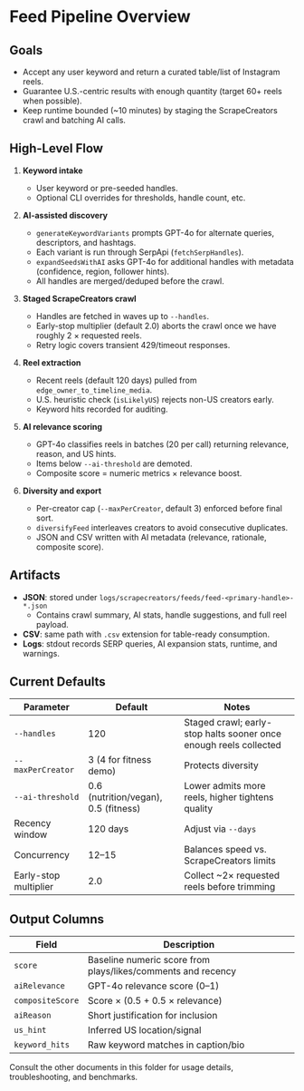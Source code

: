 # Feed Pipeline Overview

## Goals
- Accept any user keyword and return a curated table/list of Instagram reels.
- Guarantee U.S.-centric results with enough quantity (target 60+ reels when possible).
- Keep runtime bounded (~10 minutes) by staging the ScrapeCreators crawl and batching AI calls.

## High-Level Flow
1. **Keyword intake**
   - User keyword or pre-seeded handles.
   - Optional CLI overrides for thresholds, handle count, etc.

2. **AI-assisted discovery**
   - `generateKeywordVariants` prompts GPT-4o for alternate queries, descriptors, and hashtags.
   - Each variant is run through SerpApi (`fetchSerpHandles`).
   - `expandSeedsWithAI` asks GPT-4o for additional handles with metadata (confidence, region, follower hints).
   - All handles are merged/deduped before the crawl.

3. **Staged ScrapeCreators crawl**
   - Handles are fetched in waves up to `--handles`.
   - Early-stop multiplier (default 2.0) aborts the crawl once we have roughly 2 × requested reels.
   - Retry logic covers transient 429/timeout responses.

4. **Reel extraction**
   - Recent reels (default 120 days) pulled from `edge_owner_to_timeline_media`.
   - U.S. heuristic check (`isLikelyUS`) rejects non-US creators early.
   - Keyword hits recorded for auditing.

5. **AI relevance scoring**
   - GPT-4o classifies reels in batches (20 per call) returning relevance, reason, and US hints.
   - Items below `--ai-threshold` are demoted.
   - Composite score = numeric metrics × relevance boost.

6. **Diversity and export**
   - Per-creator cap (`--maxPerCreator`, default 3) enforced before final sort.
   - `diversifyFeed` interleaves creators to avoid consecutive duplicates.
   - JSON and CSV written with AI metadata (relevance, rationale, composite score).

## Artifacts
- **JSON**: stored under `logs/scrapecreators/feeds/feed-<primary-handle>-*.json`
  - Contains crawl summary, AI stats, handle suggestions, and full reel payload.
- **CSV**: same path with `.csv` extension for table-ready consumption.
- **Logs**: stdout records SERP queries, AI expansion stats, runtime, and warnings.

## Current Defaults
| Parameter | Default | Notes |
|-----------|---------|-------|
| `--handles` | 120 | Staged crawl; early-stop halts sooner once enough reels collected |
| `--maxPerCreator` | 3 (4 for fitness demo) | Protects diversity |
| `--ai-threshold` | 0.6 (nutrition/vegan), 0.5 (fitness) | Lower admits more reels, higher tightens quality |
| Recency window | 120 days | Adjust via `--days` |
| Concurrency | 12–15 | Balances speed vs. ScrapeCreators limits |
| Early-stop multiplier | 2.0 | Collect ~2× requested reels before trimming |

## Output Columns
| Field | Description |
|-------|-------------|
| `score` | Baseline numeric score from plays/likes/comments and recency |
| `aiRelevance` | GPT-4o relevance score (0–1) |
| `compositeScore` | Score × (0.5 + 0.5 × relevance) |
| `aiReason` | Short justification for inclusion |
| `us_hint` | Inferred US location/signal |
| `keyword_hits` | Raw keyword matches in caption/bio |

Consult the other documents in this folder for usage details, troubleshooting, and benchmarks.
